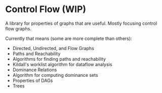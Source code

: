# Control Flow (WIP)

A library for properties of graphs that are useful. Mostly focusing control flow
graphs.

Currently that means (some are more complete than others):
- Directed, Undirected, and Flow Graphs
- Paths and Reachability
- Algorithms for finding paths and reachability
- Kildall's worklist algorithm for dataflow analysis
- Dominance Relations
- Algorithm for computing dominance sets
- Properties of DAGs
- Trees
